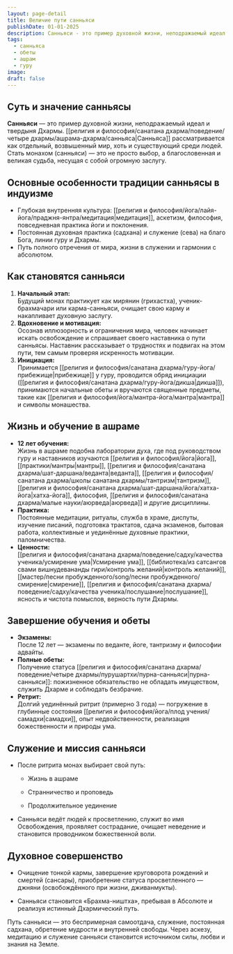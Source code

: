 ```yaml
---
layout: page-detail
title: Величие пути санньяси
publishDate: 01-01-2025
description: Санньяси - это пример духовной жизни, неподражаемый идеал и твердыня Дхармы. Санньяса рассматривается как отдельный, возвышенный мир, хоть и существующий среди людей. Стать монахом (санньяси) — это не просто выбор, а благословенная и великая судьба, несущая с собой огромную заслугу.
tags:
  - санньяса
  - обеты
  - ашрам
  - гуру
image: 
draft: false
---
```

## Суть и значение санньясы
**Санньяси** —  это пример духовной жизни, неподражаемый идеал и твердыня Дхармы. [[религия и философия/санатана дхарма/поведение/четыре дхармы/ашрама-дхарма/санньяса|Санньяса]] рассматривается как отдельный, возвышенный мир, хоть и существующий среди людей. Стать монахом (санньяси) — это не просто выбор, а благословенная и великая судьба, несущая с собой огромную заслугу.

## Основные особенности традиции санньясы в индуизме
- Глубокая внутренняя культура: [[религия и философия/йога/лайя-йога/праджня-янтра/медитация|медитация]], аскетизм, философия, повседневная практика йоги и поклонения.
- Постоянная духовная практика (садхана) и служение (сева) на благо Бога, линии гуру и Дхармы.
- Путь полного отречения от мира, жизни в служении и гармонии с абсолютом.

## Как становятся санньяси

1. **Начальный этап:**  
    Будущий монах практикует как мирянин (грихастха), ученик-брахмачари или карма-санньяси, очищает свою карму и накапливает духовную заслугу.
2. **Вдохновение и мотивация:**  
    Осознав иллюзорность и ограничения мира, человек начинает искать освобождение и спрашивает своего наставника о пути санньясы. Наставник рассказывает о трудностях и подвигах на этом пути, тем самым проверяя искренность мотивации.
3. **Инициация:**  
    Принимается [[религия и философия/санатана дхарма/гуру-йога/прибежище|прибежище]] у гуру, проводится обряд инициации ([[религия и философия/санатана дхарма/гуру-йога/дикша|дикша]]), принимаются начальные обеты и вручаются священные предметы, такие как [[религия и философия/йога/мантра-йога/мантра|мантра]] и символы монашества.
## Жизнь и обучение в ашраме
- **12 лет обучения:**  
    Жизнь в ашраме подобна лаборатории духа, где под руководством гуру и наставников изучаются [[религия и философия/йога|йога]], [[практики/мантры|мантры]], [[религия и философия/санатана дхарма/шат-даршана/веданта|веданта]], [[религия и философия/санатана дхарма/школы санатана дхармы/тантризм|тантризм]], [[религия и философия/санатана дхарма/шат-даршана/йога/хатха-йога|хатха-йога]], философия, [[религия и философия/санатана дхарма/малые науки/аюрведа|аюрведа]] и другие дисциплины.
- **Практика:**  
    Постоянные медитации, ритуалы, служба в храме, диспуты, изучение писаний, подготовка трактатов, сдача экзаменов, бытовая работа, коллективные и уединённые духовные практики, паломничества.
- **Ценности:**  
    [[религия и философия/санатана дхарма/поведение/садху/качества ученика/усмирение ума|Усмирение ума]], [[библиотека/из сатсангов свами вишнудевананды гири/контроль желаний|контроль желаний]], [[мастер/песни пробужденного/song/песни пробужденного/смирение|смирение]], [[религия и философия/санатана дхарма/поведение/садху/качества ученика/послушание|послушание]], ясность и чистота помыслов, верность пути Дхармы.

## Завершение обучения и обеты

- **Экзамены:**  
    После 12 лет — экзамены по веданте, йоге, тантризму и философии адвайты.
- **Полные обеты:**  
    Получение статуса [[религия и философия/санатана дхарма/поведение/четыре дхармы/пурушартхи/пурна-санньяси|пурна-санньяси]]: пожизненное обязательство не обладать имуществом, служить Дхарме и соблюдать безбрачие.
- **Ретрит:**  
    Долгий уединённый ритрит (примерно 3 года) — погружение в глубинные состояния [[религия и философия/йога/плод учения/самадхи|самадхи]], опыт недвойственности, реализация божественности и природы ума.
    

## Служение и миссия санньяси

- После ритрита монах выбирает свой путь:
    
    - Жизнь в ашраме
        
    - Странничество и проповедь
        
    - Продолжительное уединение
        
- Санньяси ведёт людей к просветлению, служит во имя Освобождения, проявляет сострадание, очищает неведение и становится проводником божественной воли.
    

## Духовное совершенство

- Очищение тонкой кармы, завершение круговорота рождений и смертей (сансары), приобретение статуса просветленного — джняни (освобождённого при жизни, дживанмукты).
    
- Санньяси становится «Брахма-ништха», пребывая в Абсолюте и реализуя истинный Дхармический путь.
    

Путь санньяси — это беспримерная самоотдача, служение, постоянная садхана, обретение мудрости и внутренней свободы. Через аскезу, медитацию и служение санньяси становится источником силы, любви и знания на Земле[](https://www.advayta.org/nasha-traditsiya/velichie-puti-sannyasi/).
